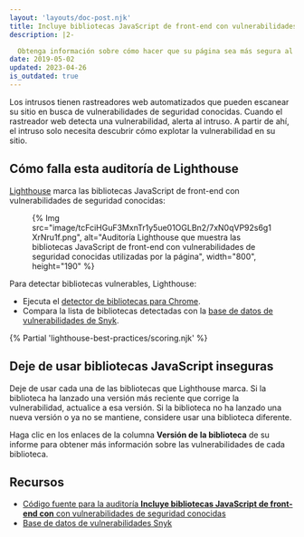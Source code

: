 ```yaml
---
layout: 'layouts/doc-post.njk'
title: Incluye bibliotecas JavaScript de front-end con vulnerabilidades de seguridad conocidas
description: |2-

  Obtenga información sobre cómo hacer que su página sea más segura al reemplazar las bibliotecas de JavaScript que tienen vulnerabilidades conocidas.
date: 2019-05-02
updated: 2023-04-26
is_outdated: true
---
```


Los intrusos tienen rastreadores web automatizados que pueden escanear su sitio en busca de vulnerabilidades de seguridad conocidas. Cuando el rastreador web detecta una vulnerabilidad, alerta al intruso. A partir de ahí, el intruso solo necesita descubrir cómo explotar la vulnerabilidad en su sitio.

## Cómo falla esta auditoría de Lighthouse

[Lighthouse](https://developers.google.com/web/tools/lighthouse/) marca las bibliotecas JavaScript de front-end con vulnerabilidades de seguridad conocidas:

<figure>{% Img src="image/tcFciHGuF3MxnTr1y5ue01OGLBn2/7xN0qVP92s6g1XrNru1f.png", alt="Auditoría Lighthouse que muestra las bibliotecas JavaScript de front-end con vulnerabilidades de seguridad conocidas utilizadas por la página", width="800", height="190" %}</figure>

Para detectar bibliotecas vulnerables, Lighthouse:

- Ejecuta el [detector de bibliotecas para Chrome](https://www.npmjs.com/package/js-library-detector).
- Compara la lista de bibliotecas detectadas con la [base de datos de vulnerabilidades de Snyk](https://snyk.io/vuln?packageManager=all).

{% Partial 'lighthouse-best-practices/scoring.njk' %}

## Deje de usar bibliotecas JavaScript inseguras

Deje de usar cada una de las bibliotecas que Lighthouse marca. Si la biblioteca ha lanzado una versión más reciente que corrige la vulnerabilidad, actualice a esa versión. Si la biblioteca no ha lanzado una nueva versión o ya no se mantiene, considere usar una biblioteca diferente.

Haga clic en los enlaces de la columna **Versión de la biblioteca** de su informe para obtener más información sobre las vulnerabilidades de cada biblioteca.

## Recursos

- [Código fuente para la auditoría **Incluye bibliotecas JavaScript de front-end con** con vulnerabilidades de seguridad conocidas](https://github.com/GoogleChrome/lighthouse/blob/master/lighthouse-core/audits/dobetterweb/no-vulnerable-libraries.js)
- [Base de datos de vulnerabilidades Snyk](https://snyk.io/vuln?packageManager=all)
